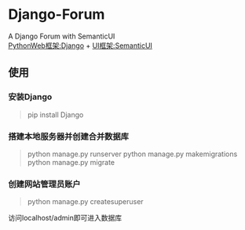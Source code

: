 # Django-Forum
A Django Forum with SemanticUI<br>
<a href='https://www.djangoproject.com/'>PythonWeb框架:Django</a> + <a href='http://www.semantic-ui.com/'>UI框架:SemanticUI</a>
## 使用

### 安装Django

> pip install Django

### 搭建本地服务器并创建合并数据库

> python manage.py runserver
> python manage.py makemigrations
> python manage.py migrate
	
### 创建网站管理员账户

> python manage.py createsuperuser
	
访问localhost/admin即可进入数据库
